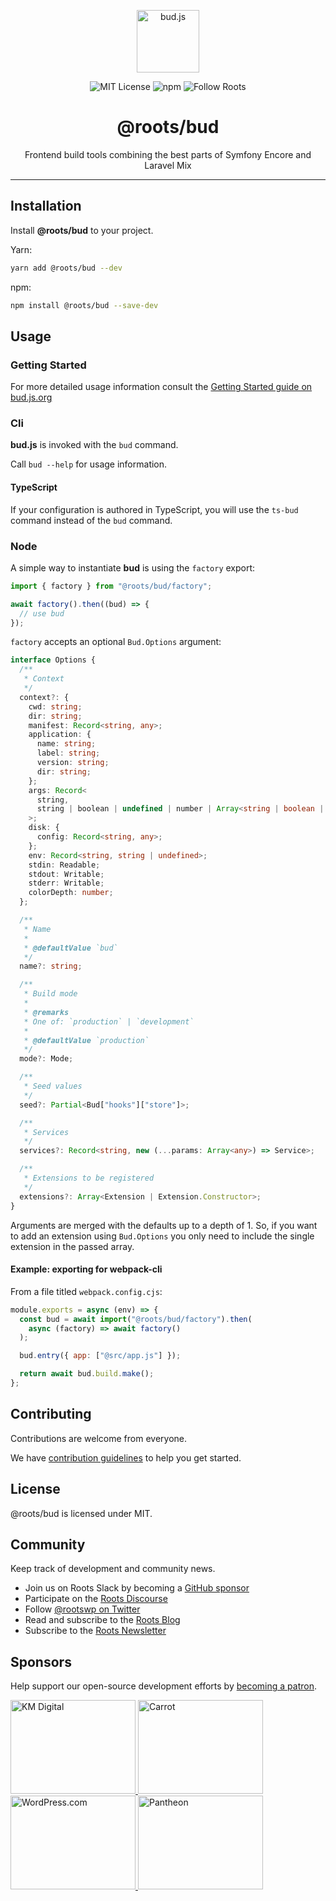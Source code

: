 <p align="center"><img src="https://cdn.roots.io/app/uploads/logo-bud.svg" height="100" alt="bud.js" /></p>

<p align="center">
  <img alt="MIT License" src="https://img.shields.io/github/license/roots/bud?color=%23525ddc&style=flat-square" />
  <img alt="npm" src="https://img.shields.io/npm/v/@roots/bud.svg?color=%23525ddc&style=flat-square" />
  <img alt="Follow Roots" src="https://img.shields.io/twitter/follow/rootswp.svg?color=%23525ddc&style=flat-square" />
</p>

<h1 align="center"><strong>@roots/bud</strong></h1>

<p align="center">
  Frontend build tools combining the best parts of Symfony Encore and Laravel Mix
</p>

---

## Installation

Install **@roots/bud** to your project.

Yarn:

```sh
yarn add @roots/bud --dev
```

npm:

```sh
npm install @roots/bud --save-dev
```

## Usage

### Getting Started

For more detailed usage information consult the [Getting Started guide on bud.js.org](https://bud.js.org/guides/getting-started)

### Cli

**bud.js** is invoked with the `bud` command.

Call `bud --help` for usage information.

#### TypeScript

If your configuration is authored in TypeScript, you will use the `ts-bud` command instead of the `bud` command.

### Node

A simple way to instantiate **bud** is using the `factory` export:

```js
import { factory } from "@roots/bud/factory";

await factory().then((bud) => {
  // use bud
});
```

`factory` accepts an optional `Bud.Options` argument:

```ts
interface Options {
  /**
   * Context
   */
  context?: {
    cwd: string;
    dir: string;
    manifest: Record<string, any>;
    application: {
      name: string;
      label: string;
      version: string;
      dir: string;
    };
    args: Record<
      string,
      string | boolean | undefined | number | Array<string | boolean | number>
    >;
    disk: {
      config: Record<string, any>;
    };
    env: Record<string, string | undefined>;
    stdin: Readable;
    stdout: Writable;
    stderr: Writable;
    colorDepth: number;
  };

  /**
   * Name
   *
   * @defaultValue `bud`
   */
  name?: string;

  /**
   * Build mode
   *
   * @remarks
   * One of: `production` | `development`
   *
   * @defaultValue `production`
   */
  mode?: Mode;

  /**
   * Seed values
   */
  seed?: Partial<Bud["hooks"]["store"]>;

  /**
   * Services
   */
  services?: Record<string, new (...params: Array<any>) => Service>;

  /**
   * Extensions to be registered
   */
  extensions?: Array<Extension | Extension.Constructor>;
}
```

Arguments are merged with the defaults up to a depth of 1. So, if you want to add an extension using `Bud.Options` you only need to include the single extension in the passed array.

#### Example: exporting for webpack-cli

From a file titled `webpack.config.cjs`:

```cjs
module.exports = async (env) => {
  const bud = await import("@roots/bud/factory").then(
    async (factory) => await factory()
  );

  bud.entry({ app: ["@src/app.js"] });

  return await bud.build.make();
};
```

## Contributing

Contributions are welcome from everyone.

We have [contribution guidelines](https://github.com/roots/guidelines/blob/master/CONTRIBUTING.md) to help you get started.

## License

@roots/bud is licensed under MIT.

## Community

Keep track of development and community news.

- Join us on Roots Slack by becoming a [GitHub
  sponsor](https://github.com/sponsors/roots)
- Participate on the [Roots Discourse](https://discourse.roots.io/)
- Follow [@rootswp on Twitter](https://twitter.com/rootswp)
- Read and subscribe to the [Roots Blog](https://roots.io/blog/)
- Subscribe to the [Roots Newsletter](https://roots.io/subscribe/)

## Sponsors

Help support our open-source development efforts by [becoming a patron](https://www.patreon.com/rootsdev).

<a href="https://k-m.com/">
<img src="https://cdn.roots.io/app/uploads/km-digital.svg" alt="KM Digital" width="200" height="150"/>
</a>
<a href="https://carrot.com/">
<img src="https://cdn.roots.io/app/uploads/carrot.svg" alt="Carrot" width="200" height="150"/>
</a>
<a href="https://wordpress.com/">
<img src="https://cdn.roots.io/app/uploads/wordpress.svg" alt="WordPress.com" width="200" height="150"/>
</a>
<a href="https://pantheon.io/">
<img src="https://cdn.roots.io/app/uploads/pantheon.svg" alt="Pantheon" width="200" height="150"/>
</a>
